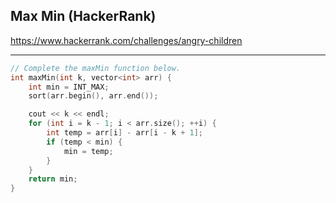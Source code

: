 ## Max Min (HackerRank)

<https://www.hackerrank.com/challenges/angry-children>

---
```C++
// Complete the maxMin function below.
int maxMin(int k, vector<int> arr) {
    int min = INT_MAX;
    sort(arr.begin(), arr.end());

    cout << k << endl;
    for (int i = k - 1; i < arr.size(); ++i) {
        int temp = arr[i] - arr[i - k + 1];
        if (temp < min) {
            min = temp;
        }
    }
    return min;
}
```
